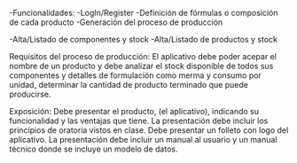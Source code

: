 -Funcionalidades:
-LogIn/Register
-Definición de fórmulas o composición de cada producto
-Generación del proceso de producción

-Alta/Listado de componentes y stock
-Alta/Listado de productos y stock



Requisitos del proceso de producción:
El aplicativo debe poder acepar el nombre de un producto y debe analizar el stock disponible
de todos sus componentes y detalles de formulación como merma y consumo por unidad,
determinar la cantidad de producto terminado que puede producirse.

Exposición:
Debe presentar el producto, (el aplicativo), indicando su funcionalidad y las ventajas que tiene.
La presentación debe incluir los principios de oratoria vistos en clase.
Debe presentar un folleto con logo del aplicativo.
La presentación debe incluir un manual al usuario y un manual técnico donde se incluye un modelo de datos.
